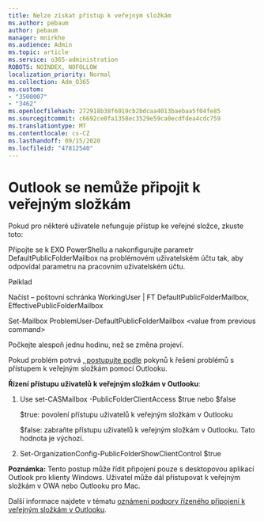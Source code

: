 ```yaml
---
title: Nelze získat přístup k veřejným složkám
ms.author: pebaum
author: pebaum
manager: mnirkhe
ms.audience: Admin
ms.topic: article
ms.service: o365-administration
ROBOTS: NOINDEX, NOFOLLOW
localization_priority: Normal
ms.collection: Adm_O365
ms.custom:
- "3500007"
- "3462"
ms.openlocfilehash: 272918b38f6019cb2bdcaa4013baebaa5f04fe85
ms.sourcegitcommit: c6692ce0fa1358ec3529e59ca0ecdfdea4cdc759
ms.translationtype: MT
ms.contentlocale: cs-CZ
ms.lasthandoff: 09/15/2020
ms.locfileid: "47812540"
---
```

# <a name="outlook-cannot-connect-to-public-folders"></a>Outlook se nemůže připojit k veřejným složkám

Pokud pro některé uživatele nefunguje přístup ke veřejné složce, zkuste toto:

Připojte se k EXO PowerShellu a nakonfigurujte parametr DefaultPublicFolderMailbox na problémovém uživatelském účtu tak, aby odpovídal parametru na pracovním uživatelském účtu.

Pøíklad

Načíst – poštovní schránka WorkingUser | FT DefaultPublicFolderMailbox, EffectivePublicFolderMailbox

Set-Mailbox ProblemUser-DefaultPublicFolderMailbox \<value from previous command>

Počkejte alespoň jednu hodinu, než se změna projeví.

Pokud problém potrvá [, postupujte podle](https://aka.ms/pfcte) pokynů k řešení problémů s přístupem k veřejným složkám pomocí Outlooku.
 
**Řízení přístupu uživatelů k veřejným složkám v Outlooku**:

1.  Use set-CASMailbox <mailboxname> -PublicFolderClientAccess $true nebo $false  
      
    $true: povolení přístupu uživatelů k veřejným složkám v Outlooku  
      
    $false: zabraňte přístupu uživatelů k veřejným složkám v Outlooku. Tato hodnota je výchozí.  
        
2.  Set-OrganizationConfig-PublicFolderShowClientControl $true   
      
**Poznámka:** Tento postup může řídit připojení pouze s desktopovou aplikací Outlook pro klienty Windows. Uživatel může dál přistupovat k veřejným složkám v OWA nebo Outlooku pro Mac.
 
Další informace najdete v tématu [oznámení podpory řízeného připojení k veřejným složkám v Outlooku](https://aka.ms/controlpf).